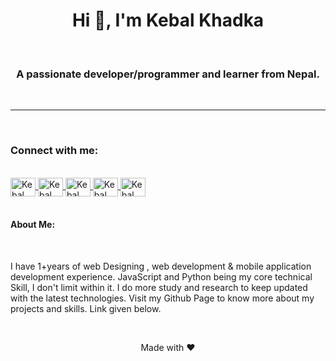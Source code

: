<h1 align="center">
    Hi 👋, I'm  Kebal Khadka
  </h1>
  <br/>
  <h3 align="center">A passionate developer/programmer and learner from Nepal.</h3>
  <br/>
  <hr width="100%" />
  <br/>
  <h3 align="left">Connect with me:</h3>
  <br/>
  <a href=https://instagram.com/khadka kebal target="blank">
    <img
      align="center"
      src="https://cdn.jsdelivr.net/npm/simple-icons@3.0.1/icons/instagram.svg"
      alt=Kebal Khadka
      height="30"
      width="40"
    />
  </a>
  <a href=https://www.facebook.com/kebal.khadka.7  target="blank">
    <img
      align="center"
      src="https://cdn.jsdelivr.net/npm/simple-icons@3.0.1/icons/facebook.svg"
      alt=Kebal Khadka
      height="30"
      width="40"
    />
  </a>
  <a href=https://twitter.com/kebal khadka7 target="blank">
    <img
      align="center"
      src="https://cdn.jsdelivr.net/npm/simple-icons@3.0.1/icons/twitter.svg"
      alt=Kebal Khadka
      height="30"
      width="40"
    />
  </a>
  <a href=https://stackoverflow.com/users/abid-adhikari target="blank">
    <img
      align="center"
      src="https://cdn.jsdelivr.net/npm/simple-icons@3.0.1/icons/stackoverflow.svg"
      alt=Kebal Khadka
      height="30"
      width="40"
    />
  </a>
  <a href=https://youtube.com/c/abidadhiakarics target="blank">
    <img
      align="center"
      src="https://cdn.jsdelivr.net/npm/simple-icons@3.0.1/icons/youtube.svg"
      alt=Kebal Khadka
      height="30"
      width="40"
    />
  </a>
  <br/>
  <br/>
  <h4>About Me:</h4>
  <br/>
  <p>I have 1+years of web Designing , web development & mobile application development experience. JavaScript and Python being my core technical Skill, I  don't limit within it. I do more study and research to keep updated with the latest technologies. Visit my Github Page to know more about my projects and skills. Link given below.</p>
  <br/>
  <p align="center">Made with ♥ </p>
    
    
